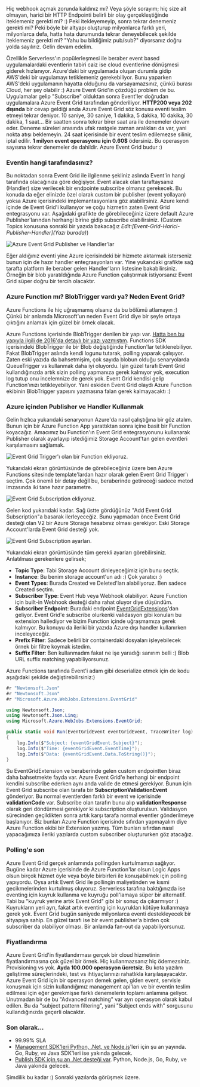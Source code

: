 ﻿---
Title: Azure Event Grid Nedir?
PublishDate: 13/2/2018
IsActive: True
MinutesSpent: 157 
Tags: Azure Event Grid, Eventing, Azure Functions
---

Hiç webhook açmak zorunda kaldınız mı? Veya şöyle sorayım; hiç size ait olmayan, harici bir HTTP Endpointi belirli bir olay gerçekleştiğinde iteklemeniz gerekti mi? :) Peki itekleyemeyip, sonra tekrar denemeniz gerekti mi? Peki böyle bir altyapı oluşturup milyonlarca farklı yeri, milyonlarca defa, hatta hata durumunda tekrar deneyebilecek şekilde iteklemeniz gerekti mi? "Yahu bu bildiğimiz pub/sub?" diyorsanız doğru yolda sayılırız. Gelin devam edelim. 

Özellikle Serverless'ın popülerleşmesi ile beraber event based uygulamalardaki eventlerin tabiri caiz ise cloud eventlerine dönüşmesi giderek hızlanıyor. Azure'daki bir uygulamada oluşan durumla gidip AWS'deki bir uygulamayı tetiklemeniz gerekebiliyor. Bunu yaparken AWS'deki uygulamanın hayatta olduğunu da varsayamazsınız, çünkü burası Cloud, her şey olabilir :) Azure Event Grid'in çözdüğü problem de bu. Uygulamalar gelip "Subscribe" olduktan sonra Event'ler doğrudan uygulamalara Azure Event Grid tarafından gönderiliyor. **HTTP200 veya 202 dışında** bir cevap geldiği anda Azure Event Grid söz konusu eventi teslim etmeyi tekrar deniyor. 10 saniye, 30 saniye, 1 dakika, 5 dakika, 10 dakika, 30 dakika, 1 saat... Bir saatten sonra tekrar birer saat ara ile denemeler devam eder. Deneme süreleri arasında ufak rastgele zaman aralıkları da var, yani nokta atışı beklemeyin. 24 saat içerisinde bir event teslim edilemezse silinir, iptal edilir. **1 milyon event operasyonu için 0.60$** ödersiniz. Bu operasyon sayısına tekrar denemeler de dahildir. Azure Event Grid budur :)

### Eventin hangi tarafındasınız?

Bu noktadan sonra Event Grid ile ilgilenme şekliniz aslında Event'in hangi tarafında olacağınıza göre değişiyor. Event alacak olan taraftaysanız (Handler) size verilecek bir endpointe subscribe olmanız gerekecek. Bu konuda da eğer elinizde özel olarak custom bir publisher (event yollayan) yoksa Azure içerisindeki implemantasyonlara göz atabilirsiniz. Azure kendi içinde de Event Grid'i kullanıyor ve çoğu hizmetin zaten Event Grid entegrasyonu var. Aşağıdaki grafikte de görebileceğiniz üzere default Azure Publisher'larından herhangi birine gidip subscribe olabilirsiniz. (Custom Topics konusuna sonraki bir yazıda bakacağız *Edit:[Event-Grid-Harici-Publisher-Handler](Yazı burada)*)

![Azure Event Grid Publisher ve Handler'lar](media/Azure-Event-Grid-Nedir/event-grid.gif)

Eğer aldığınız eventi yine Azure içerisindeki bir hizmete aktarmak isterseniz bunun için de hazır handler entegrasyonları var. Yine yukarıdaki grafikte sağ tarafta platform ile beraber gelen Handler'ların listesine bakabilirsiniz. Örneğin bir blob yaratıldığında Azure Function çalıştırmak istiyorsanız Event Grid süper doğru bir tercih olacaktır.

### Azure Function mı? BlobTrigger vardı ya? Neden Event Grid?

Azure Functions ile hiç uğraşmamış olsanız da bu bölümü atlamayın :) Çünkü bir anlamda Microsoft'un neden Event Grid diye bir şeyle ortaya çıktığını anlamak için güzel bir örnek olacak. 

Azure Functions içerisinde BlobTrigger denilen bir yapı var. [Hatta ben bu yapıyla ilgili de 2016'da detaylı bir yazı yazmıştım](http://daron.yondem.com/azure_functions_ile_blobtrigger_kullanmak). Functions SDK içerisindeki BlobTrigger ile bir Blob değiştiğinde Function'lar tetiklenebiliyor. Fakat BlobTrigger aslında kendi logunu tutarak, polling yaparak çalışıyor. Zaten eski yazıda da bahsetmişim, çok sayıda blobun olduğu senaryolarda QueueTrigger vs kullanmak daha iyi oluyordu. İşin güzel tarafı Event Grid kullandığınızda artık sizin  polling yapmanıza gerek kalmıyor yok, execution log tutup onu incelemnize de gerek yok. Event Grid kendisi gelip Function'ınızı tetikleyebiliyor. Yani eskiden Event Grid olaydı Azure Function ekibinin BlobTrigger yapısını yazmasına falan gerek kalmayacaktı :) 

### Azure içinden Publisher ve Handler Kullanmak

Gelin hızlıca yukarıdaki senaryonun Azure'da nasıl çalıştığına bir göz atalım. Bunun için bir Azure Function App yarattıktan sonra içine basit bir Function koyacağız. Amacımız bu Function'ın Event Grid entegrasyonunu kullanarak Publisher olarak ayarlayıp istediğimiz Storage Account'tan gelen eventleri karşılamasını sağlamak. 

![Event Grid Trigger'ı olan bir Function ekliyoruz.](media/Azure-Event-Grid-Nedir/event-grid-trigger.jpg)

Yukarıdaki ekran görüntüsünde de görebileceğiniz üzere ben Azure Functions sitesinde template'lardan hazır olarak gelen Event Grid Trigger'ı seçtim. Çok önemli bir detay değil bu, beraberinde getireceği sadece metod imzasında iki tane hazır parametre.

![Event Grid Subscription ekliyoruz.](media/Azure-Event-Grid-Nedir/event-grid-trigger-2.jpg)

Gelen kod yukarıdaki kadar. Sağ üstte gördüğünüz "Add Event Grid Subscription"a basarak ilerleyeceğiz. Bunu yapmadan önce Event Grid desteği olan V2 bir Azure Storage hesabınız olması gerekiyor. Eski Storage Account'larda Event Grid desteği yok.

![Event Grid Subscription ayarları.](media/Azure-Event-Grid-Nedir/event-grid-trigger-subscription.jpg)

Yukarıdaki ekran görüntüsünde tüm gerekli ayarları görebilirsiniz. Anlatılması gerekenlere gelirsek;

- **Topic Type**: Tabi Storage Account dinleyeceğimiz için bunu seçtik.
- **Instance**: Bu benim storage account'un adı :) Çok yaratıcı :)
- **Event Types**: Burada Created ve Deleted'ları alabiliyoruz. Ben sadece Created seçtim.
- **Subscriber Type**: Event Hub veya Webhook olabiliyor. Azure Function için built-in Webhook desteği daha rahat oluyor diye düşündüm.
- **Subscriber Endpoint**: Buradaki endpoint [EventGridExtensions](https://github.com/Azure/azure-functions-eventgrid-extension/blob/master/src/EventGridExtension/EventGridExtensionConfig.cs)'dan geliyor. Event Grid'e subscribe olurkenki validasyon gibi konuları bu extension hallediyor ve bizim Function içinde uğraşmamıza gerek kalmıyor. Bu konuyu da ileriki bir yazıda Azure dışı handler kullanırken inceleyeceğiz.
- **Prefix Filter**: Sadece belirli bir containerdaki dosyaları işleyebilecek örnek bir filtre koymak istedim.
- **Suffix Filter**: Ben kullanmadım fakat ne işe yaradığı sanırım belli :) Blob URL suffix matching yapabiliyorsunuz.   
   
Azure Functions tarafında Event'i adam gibi deserialize etmek için de kodu aşağıdaki şekilde değiştirebilirsiniz:)   
   
```CS
#r "Newtonsoft.Json"
#r "Newtonsoft.Json"
#r "Microsoft.Azure.WebJobs.Extensions.EventGrid"

using Newtonsoft.Json;
using Newtonsoft.Json.Linq;
using Microsoft.Azure.WebJobs.Extensions.EventGrid;

public static void Run(EventGridEvent eventGridEvent, TraceWriter log)
{
    log.Info($"Subject: {eventGridEvent.Subject}");
    log.Info($"Time: {eventGridEvent.EventTime}");
    log.Info($"Data: {eventGridEvent.Data.ToString()}");
}
```

Şu EventGridExtension ve beraberinde gelen custom endpointten biraz daha bahsetmekte fayda var. Azure Event Grid'e herhangi bir endpoint kendini subscribe ederken aynı anda valide de etmesi gerekiyor. Bunun için  Event Grid subscribe olan tarafa bir **SubscriptionValidationEvent** gönderiyor. Bu normal eventlerden farklı bir event ve içerisinde **validationCode** var. Subscribe olan tarafın bunu alıp **validationResponse** olarak geri döndürmesi gerekiyor ki subscription oluşturulsun. Validasyon sürecinden geçildikten sonra artık karşı tarafa normal eventler gönderilmeye başlanıyor. Biz bunları Azure Function içerisinde sıfırdan yapmayalım diye Azure Function ekibi bir Extension yazmış. Tüm bunları sıfırdan nasıl yapacağımıza ileriki yazılarda custom subscriber oluştururken göz atacağız. 

### Polling'e son

Azure Event Grid gerçek anlamında pollingden kurtulmamızı sağlıyor. Bugüne kadar Azure içerisinde de Azure Function'lar olsun Logic Apps olsun birçok hizmet öyle veya böyle birbirleri ile konuşabilmek için polling yapıyordu. Oysa artık Event Grid ile pollingin maliyetinden ve kısmi gecikmelerinden kurtulmuş oluyoruz. Serverless tarafına baktığınızda ise eventing için kuyruk kullanma ve kuyruğu poll'lamaya süper bir alternatif. Tabi bu "kuyruk yerine artık Event Grid" gibi bir sonuç da çıkarmıyor :) Kuyrukların yeri ayrı, fakat artık eventing için kuyrukları kötüye kullanmaya gerek yok. Event Grid bugün saniyede milyonlarca eventi destekleyecek bir altyapıya sahip. En güzel tarafı ise bir event publisher'a birden çok subscriber da olabiliyor olması. Bir anlamda fan-out da yapabiliyorsunuz. 

### Fiyatlandırma

Azure Event Grid'in fiyatlandırması gerçek bir cloud hizmetinin fiyatlandırmasına çok güzel bir örnek. Hiç kullanmazsanız hiç ödemezsiniz. Provisioning vs yok. **Ayda 100.000 operasyon ücretsiz**. Bu kota yazılım geliştirme süreçlerindeki, test vs ihtiyaçlarınızı rahatlıkla karşılaşayacaktır. Azure Event Grid için bir operasyon demek gelen, giden event, servisle konuşmak için sizin kullandığımız management api'ları ve bir eventin teslim edilmesi için eğer gerekmişse farklı denemelerin toplamı anlamına geliyor. Unutmadan bir de bu "Advanced matching" var ayrı operasyon olarak kabul edilen. Bu da "subject pattern filtering", yani "Subject ends with" sorgusunu kullandığınızda geçerli olacaktır. 

### Son olarak...

* 99.99% SLA
* [Management SDK'leri Python, .Net, ve Node.js](https://docs.microsoft.com/azure/event-grid/sdk-overview)'leri için şu an yayında. Go, Ruby, ve Java SDK'leri ise yakında gelecek. 
* [Publish SDK için şu an .Net desteği var](https://docs.microsoft.com/azure/event-grid/sdk-overview). Python, Node.js, Go, Ruby, ve Java yakında gelecek.   
   
Şimdilik bu kadar :) Sonraki yazılarda görüşmek üzere.




